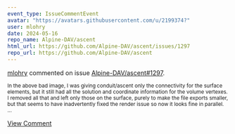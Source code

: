 ```yaml
---
event_type: IssueCommentEvent
avatar: "https://avatars.githubusercontent.com/u/2199374?"
user: mlohry
date: 2024-05-16
repo_name: Alpine-DAV/ascent
html_url: https://github.com/Alpine-DAV/ascent/issues/1297
repo_url: https://github.com/Alpine-DAV/ascent
---
```


<a href='https://github.com/mlohry' target='_blank'>mlohry</a> commented on issue <a href='https://github.com/Alpine-DAV/ascent/issues/1297' target='_blank'>Alpine-DAV/ascent#1297</a>.

<small>In the above bad image, I was giving conduit/ascent only the connectivity for the surface elements, but it still had all the solution and coordinate information for the volume vertexes. I removed all that and left only those on the surface, purely to make the file exports smaller, but that seems to have inadvertently fixed the render issue so now it looks fine in parallel. ...</small>

<a href='https://github.com/Alpine-DAV/ascent/issues/1297' target='_blank'>View Comment</a>